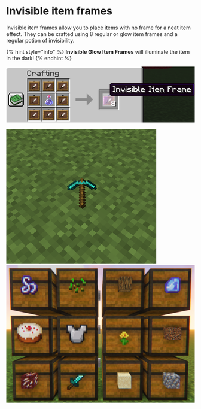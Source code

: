 # Invisible item frames

Invisible item frames allow you to place items with no frame for a neat item effect. They can be crafted using 8 regular or glow item frames and a regular potion of invisibility.

{% hint style="info" %}
**Invisible Glow Item Frames** will illuminate the item in the dark!
{% endhint %}

![](../../.gitbook/assets/invis.png)

<div align="left"><img src="../../.gitbook/assets/item.png" alt=""> <img src="../../.gitbook/assets/Screenshot 2022-08-13 000452.png" alt="A great way of elegantly sorting chests too, this works because of the container passthrough tweak!"></div>
